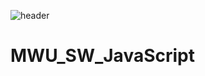 ![header](https://capsule-render.vercel.app/api?type=waving&color=5BB7FF&height=300&section=header&text=MWU_SW_JavaScript&fontColor=FFFFFF&fontSize=100&animation=fadeIn&fontAlignY=38&desc=%50&descAlignY=&descAlign=)
# MWU_SW_JavaScript
